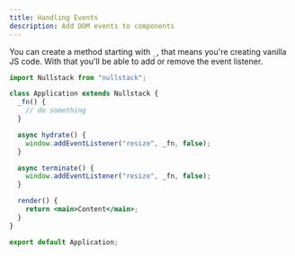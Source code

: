 ```yaml
---
title: Handling Events
description: Add DOM events to components
---
```


You can create a method starting with `_`, that means you're creating vanilla JS code. With that you'll be able to add or remove the event listener.

```jsx
import Nullstack from "nullstack";

class Application extends Nullstack {
  _fn() {
    // do something
  }

  async hydrate() {
    window.addEventListener("resize", _fn, false);
  }

  async terminate() {
    window.addEventListener("resize", _fn, false);
  }

  render() {
    return <main>Content</main>;
  }
}

export default Application;
```
